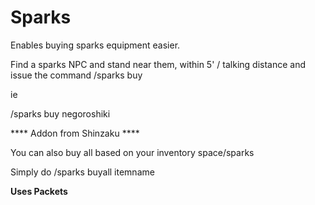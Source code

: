 # Sparks

Enables buying sparks equipment easier.


Find a sparks NPC and stand near them, within 5' / talking distance and issue the command
/sparks buy <item>

ie

/sparks buy negoroshiki

**** Addon from Shinzaku ****

You can also buy all based on your inventory space/sparks

Simply do
/sparks buyall itemname


**Uses Packets**


